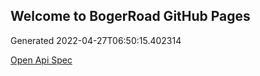 ## Welcome to BogerRoad GitHub Pages

Generated 2022-04-27T06:50:15.402314

[Open Api Spec](./openapi.yaml)
